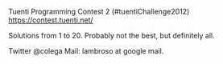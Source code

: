 Tuenti Programming Contest 2 (#tuentiChallenge2012)
https://contest.tuenti.net/

Solutions from 1 to 20.
Probably not the best, but definitely all.

Twitter @colega
Mail: lambroso at google mail.
